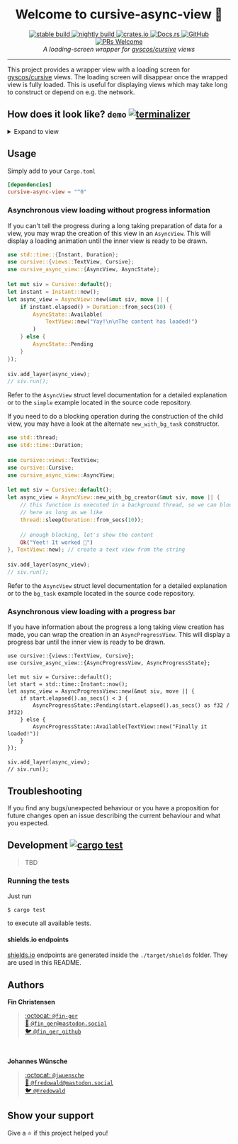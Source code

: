 <h1 align="center">Welcome to cursive-async-view 👋</h1>
<p align="center">
  <a href="https://travis-ci.org/deinstapel/cursive-async-view">
    <img src="https://img.shields.io/endpoint.svg?url=https%3A%2F%2Fdeinstapel.github.io%2Fcursive-async-view%2Fstable-build.json" alt="stable build">
  </a>
  <a href="https://travis-ci.org/deinstapel/cursive-async-view">
    <img src="https://img.shields.io/endpoint.svg?url=https%3A%2F%2Fdeinstapel.github.io%2Fcursive-async-view%2Fnightly-build.json" alt="nightly build">
  </a>
  <a href="https://crates.io/crates/cursive-async-view">
    <img alt="crates.io" src="https://img.shields.io/crates/v/cursive-async-view.svg">
  </a>
  <a href="https://docs.rs/cursive-async-view">
    <img alt="Docs.rs" src="https://docs.rs/cursive-async-view/badge.svg">
  </a>
  <a href="https://github.com/deinstapel/cursive-async-view/blob/master/LICENSE">
    <img alt="GitHub" src="https://img.shields.io/github/license/deinstapel/cursive-async-view.svg">
  </a>
  <a href="http://makeapullrequest.com">
    <img alt="PRs Welcome" src="https://img.shields.io/badge/PRs-welcome-brightgreen.svg">
  </a>
  <br>
  <i>A loading-screen wrapper for
  <a href="https://github.com/gyscos/cursive">gyscos/cursive</a>
  views</i>
</p>

---

This project provides a wrapper view with a loading screen for [gyscos/cursive](https://github.com/gyscos/cursive) views. The loading screen will disappear once the wrapped view is fully loaded. This is useful for displaying views which may take long to construct or depend on e.g. the network.

## How does it look like? `demo` [![terminalizer](https://img.shields.io/badge/GIF-terminalizer-blueviolet.svg)](https://github.com/faressoft/terminalizer)

<details>
  <summary>Expand to view</summary>
  <img src="assets/async-view-simple.gif" alt="async-view-simple demo" width="440">
  <img src="assets/async-view-progress.gif" alt="async-view-progress demo" width="440">
  <img src="assets/async-view-timeout.gif" alt="async-view-timeout demo" width="440">
  <img src="assets/async-view-progress-fail.gif" alt="async-view-progress-fail demo" width="440">
</details>

## Usage

Simply add to your `Cargo.toml`

```toml
[dependencies]
cursive-async-view = "^0"
```

### Asynchronous view loading without progress information

If you can't tell the progress during a long taking preparation of data for
a view, you may wrap the creation of this view in an `AsyncView`. This will
display a loading animation until the inner view is ready to be drawn.

```rust
use std::time::{Instant, Duration};
use cursive::{views::TextView, Cursive};
use cursive_async_view::{AsyncView, AsyncState};

let mut siv = Cursive::default();
let instant = Instant::now();
let async_view = AsyncView::new(&mut siv, move || {
    if instant.elapsed() > Duration::from_secs(10) {
        AsyncState::Available(
            TextView::new("Yay!\n\nThe content has loaded!")
        )
    } else {
        AsyncState::Pending
    }
});

siv.add_layer(async_view);
// siv.run();
```

Refer to the `AsyncView` struct level documentation for a detailed
explanation or to the `simple` example located in the source code
repository.

If you need to do a blocking operation during the construction of the child
view, you may have a look at the alternate `new_with_bg_task` constructor.

```rust
use std::thread;
use std::time::Duration;

use cursive::views::TextView;
use cursive::Cursive;
use cursive_async_view::AsyncView;

let mut siv = Cursive::default();
let async_view = AsyncView::new_with_bg_creator(&mut siv, move || {
    // this function is executed in a background thread, so we can block
    // here as long as we like
    thread::sleep(Duration::from_secs(10));

    // enough blocking, let's show the content
    Ok("Yeet! It worked 🖖")
}, TextView::new); // create a text view from the string

siv.add_layer(async_view);
// siv.run();
```

Refer to the `AsyncView` struct level documentation for a detailed
explanation or to the `bg_task` example located in the source code
repository.

### Asynchronous view loading with a progress bar

If you have information about the progress a long taking view creation has made,
you can wrap the creation in an `AsyncProgressView`. This will display a progress
bar until the inner view is ready to be drawn.

```
use cursive::{views::TextView, Cursive};
use cursive_async_view::{AsyncProgressView, AsyncProgressState};

let mut siv = Cursive::default();
let start = std::time::Instant::now();
let async_view = AsyncProgressView::new(&mut siv, move || {
    if start.elapsed().as_secs() < 3 {
        AsyncProgressState::Pending(start.elapsed().as_secs() as f32 / 3f32)
    } else {
        AsyncProgressState::Available(TextView::new("Finally it loaded!"))
    }
});

siv.add_layer(async_view);
// siv.run();
```

## Troubleshooting

If you find any bugs/unexpected behaviour or you have a proposition for future changes open an issue describing the current behaviour and what you expected.

## Development [![cargo test](https://img.shields.io/endpoint.svg?url=https%3A%2F%2Fdeinstapel.github.io%2Fcursive-async-view%2Fcargo-test.json)](https://travis-ci.org/deinstapel/cursive-async-view)

> TBD

### Running the tests

Just run

```plain
$ cargo test
```

to execute all available tests.

#### shields.io endpoints

[shields.io](https://shields.io) endpoints are generated inside the `./target/shields` folder. They are used in this README.

## Authors

**Fin Christensen**

> [:octocat: `@fin-ger`](https://github.com/fin-ger)  
> [:elephant: `@fin_ger@mastodon.social`](https://mastodon.social/web/accounts/787945)  
> [:bird: `@fin_ger_github`](https://twitter.com/fin_ger_github)  

<br>

**Johannes Wünsche**

> [:octocat: `@jwuensche`](https://github.com/jwuensche)  
> [:elephant: `@fredowald@mastodon.social`](https://mastodon.social/web/accounts/843376)  
> [:bird: `@Fredowald`](https://twitter.com/fredowald)  

## Show your support

Give a :star: if this project helped you!

